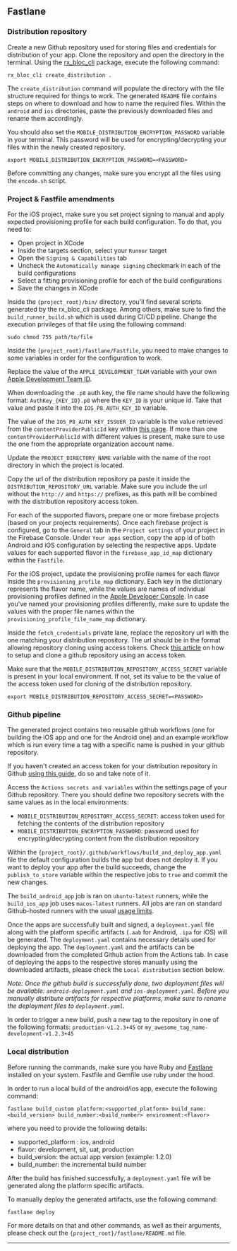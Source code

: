 ## Fastlane

### Distribution repository

Create a new Github repository used for storing files and credentials for distribution of your app.
Clone the repository and open the directory in the terminal.
Using the [rx_bloc_cli][rx_bloc_cli_link] package, execute the following command:

```
rx_bloc_cli create_distribution .
```

The `create_distribution` command will populate the directory with the file structure required for things to work.
The generated `README` file contains steps on where to download and how to name the required files.
Within the `android` and `ios` directories, paste the previously downloaded files and rename them accordingly.

You should also set the `MOBILE_DISTRIBUTION_ENCRYPTION_PASSWORD` variable in your terminal.
This password will be used for encrypting/decrypting your files within the newly created repository.

```
export MOBILE_DISTRIBUTION_ENCRYPTION_PASSWORD=<PASSWORD>
```

Before committing any changes, make sure you encrypt all the files using the `encode.sh` script.

### Project & Fastfile amendments

For the iOS project, make sure you set project signing to manual and apply expected provisioning profile for each build configuration.
To do that, you need to:
- Open project in XCode
- Inside the targets section, select your `Runner` target
- Open the `Signing & Capabilities` tab
- Uncheck the `Automatically manage signing` checkmark in each of the build configurations
- Select a fitting provisioning profile for each of the build configurations
- Save the changes in XCode

Inside the `{project_root}/bin/` directory, you'll find several scripts generated by the rx_bloc_cli package.
Among others, make sure to find the `build_runner_build.sh` which is used during CI/CD pipeline. 
Change the execution privileges of that file using the following command:

```
sudo chmod 755 path/to/file
```

Inside the `{project_root}/fastlane/Fastfile`, you need to make changes to some variables in order for the configuration to work.

Replace the value of the `APPLE_DEVELOPMENT_TEAM` variable with your own [Apple Development Team ID][apple_development_team_id].

When downloading the `.p8` auth key, the file name should have the following format: `AuthKey_{KEY_ID}.p8` where the `KEY_ID` is your unique id.
Take that value and paste it into the `IOS_P8_AUTH_KEY_ID` variable.

The value of the `IOS_P8_AUTH_KEY_ISSUER_ID` variable is the value retrieved from the `contentProviderPublicId` key within [this page][apple_issuer_id_details].
If more than one `contentProviderPublicId` with different values is present, make sure to use the one from the appropriate organization account name.

Update the `PROJECT_DIRECTORY_NAME` variable with the name of the root directory in which the project is located.

Copy the url of the distribution repository pa paste it inside the `DISTRIBUTION_REPOSITORY_URL` variable. 
Make sure you include the url without the `http://` and `https://` prefixes, as this path will be combined with the distribution repository access token.

For each of the supported flavors, prepare one or more firebase projects (based on your projects requirements).
Once each firebase project is configured, go to the `General` tab in the `Project settings` of your project in the Firebase Console.
Under `Your apps` section, copy the app id of both Android and iOS configuration by selecting the respective apps.
Update values for each supported flavor in the `firebase_app_id_map` dictionary within the `Fastfile`.

For the iOS project, update the provisioning profile names for each flavor inside the `provisioning_profile_map` dictionary.
Each key in the dictionary represents the flavor name, while the values are names of individual provisioning profiles defined in the [Apple Developer Console][apple_provisioning_profiles_list].
In case you've named your provisioning profiles differently, make sure to update the values with the proper file names within the `provisioning_profile_file_name_map` dictionary.

Inside the `fetch_credentials` private lane, replace the repository url with the one matching your distribution repository.
The url should be in the format allowing repository cloning using access tokens.
Check [this article][clone_github_repo_with_access_token] on how to setup and clone a github repository using an access token.

Make sure that the `MOBILE_DISTRIBUTION_REPOSITORY_ACCESS_SECRET` variable is present in your local environment.
If not, set its value to be the value of the access token used for cloning of the distribution repository.

```
export MOBILE_DISTRIBUTION_REPOSITORY_ACCESS_SECRET=<PASSWORD>
```

### Github pipeline

The generated project contains two reusable github workflows (one for building the iOS app and one for the Android one) and an example workflow which is run every time a tag with a specific name is pushed in your github repository.

If you haven't created an access token for your distribution repository in Github [using this guide][clone_github_repo_with_access_token], do so and take note of it.

Access the `Actions secrets and variables` within the settings page of your Github repository.
There you should define two repository secrets with the same values as in the local environments:
- `MOBILE_DISTRIBUTION_REPOSITORY_ACCESS_SECRET`: access token used for fetching the contents of the distribution repository
- `MOBILE_DISTRIBUTION_ENCRYPTION_PASSWORD`: password used for encrypting/decrypting content from the distribution repository

Within the `{project_root}/.github/workflows/build_and_deploy_app.yaml` file the default configuration builds the app but does not deploy it.
If you want to deploy your app after the build succeeds, change the `publish_to_store` variable within the respective jobs to `true` and commit the new changes.

The `build_android_app` job is ran on `ubuntu-latest` runners, while the `build_ios_app` job uses `macos-latest` runners. 
All jobs are ran on standard Github-hosted runners with the usual [usage limits][github_actions_usage_limits].

Once the apps are successfully built and signed, a `deployment.yaml` file along with the platform specific artifacts (`.aab` for Android, `.ipa` for iOS) will be generated. 
The `deployment.yaml` contains necessary details used for deploying the app. 
The `deployment.yaml` and the artifacts can be downloaded from the completed Github action from the Actions tab. 
In case of deploying the apps to the respective stores manually using the downloaded artifacts, please check the `Local distribution` section below. 

_Note: Once the github build is successfully done, two deployment files will be available: `android-deployment.yaml` and `ios-deployment.yaml`. 
Before you manually distribute artifacts for respective platforms, make sure to rename the deployment files to `deployment.yaml`._

In order to trigger a new build, push a new tag to the repository in one of the following formats:
`production-v1.2.3+45` or `my_awesome_tag_name-development-v1.2.3+45`

### Local distribution

Before running the commands, make sure you have Ruby and [Fastlane][fastlane_link] installed on your system.
Fastfile and Gemfile use ruby under the hood.

In order to run a local build of the android/ios app, execute the following command:

```
fastlane build_custom platform:<supported_platform> build_name:<build_version> build_number:<build_number> environment:<flavor>
```

where you need to provide the following details:
- supported_platform : ios, android
- flavor: development, sit, uat, production
- build_version: the actual app version (example: 1.2.0)
- build_number: the incremental build number

After the build has finished successfully, a `deployment.yaml` file will be generated along the platform specific artifacts.

To manually deploy the generated artifacts, use the following command:

```
fastlane deploy
```

For more details on that and other commands, as well as their arguments, please check out the `{project_root}/fastlane/README.md` file.

---

[apple_developer_console]: https://developer.apple.com/
[android_developer_console]: https://play.google.com/console/developers
[fastlane_link]: https://docs.fastlane.tools/
[rx_bloc_cli_link]: https://pub.dev/packages/rx_bloc_cli
[ios_auth_key_creation]: https://developer.apple.com/documentation/appstoreconnectapi/creating_api_keys_for_app_store_connect_api
[android_service_key_creation]: https://docs.fastlane.tools/actions/upload_to_play_store/#setup
[google_play_developer_api]: https://console.developers.google.com/apis/api/androidpublisher.googleapis.com/?hl=en
[apple_development_team_id]: https://developer.apple.com/help/account/manage-your-team/locate-your-team-id/
[apple_issuer_id_details]: https://appstoreconnect.apple.com/WebObjects/iTunesConnect.woa/ra/user/detail
[apple_provisioning_profiles_list]: https://developer.apple.com/account/resources/profiles/list
[clone_github_repo_with_access_token]: https://kettan007.medium.com/how-to-clone-a-git-repository-using-personal-access-token-a-step-by-step-guide-ab7b54d4ef83
[github_actions_usage_limits]: https://docs.github.com/en/actions/learn-github-actions/usage-limits-billing-and-administration#usage-limits